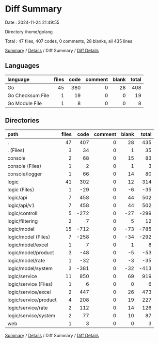 # Diff Summary

Date : 2024-11-24 21:49:55

Directory /home/golang

Total : 47 files,  407 codes, 0 comments, 28 blanks, all 435 lines

[Summary](results.md) / [Details](details.md) / Diff Summary / [Diff Details](diff-details.md)

## Languages
| language | files | code | comment | blank | total |
| :--- | ---: | ---: | ---: | ---: | ---: |
| Go | 45 | 380 | 0 | 28 | 408 |
| Go Checksum File | 1 | 19 | 0 | 0 | 19 |
| Go Module File | 1 | 8 | 0 | 0 | 8 |

## Directories
| path | files | code | comment | blank | total |
| :--- | ---: | ---: | ---: | ---: | ---: |
| . | 47 | 407 | 0 | 28 | 435 |
| . (Files) | 3 | 34 | 0 | 1 | 35 |
| console | 2 | 68 | 0 | 15 | 83 |
| console (Files) | 1 | 2 | 0 | 1 | 3 |
| console/logger | 1 | 66 | 0 | 14 | 80 |
| logic | 41 | 302 | 0 | 12 | 314 |
| logic (Files) | 1 | -29 | 0 | -6 | -35 |
| logic/api | 7 | 458 | 0 | 44 | 502 |
| logic/api/v1 | 7 | 458 | 0 | 44 | 502 |
| logic/controll | 5 | -272 | 0 | -27 | -299 |
| logic/filtering | 2 | 7 | 0 | 5 | 12 |
| logic/model | 15 | -712 | 0 | -73 | -785 |
| logic/model (Files) | 7 | -258 | 0 | -34 | -292 |
| logic/model/excel | 1 | 7 | 0 | 1 | 8 |
| logic/model/product | 3 | -48 | 0 | -5 | -53 |
| logic/model/rate | 1 | -32 | 0 | -3 | -35 |
| logic/model/system | 3 | -381 | 0 | -32 | -413 |
| logic/service | 11 | 850 | 0 | 69 | 919 |
| logic/service (Files) | 1 | 6 | 0 | 0 | 6 |
| logic/service/excel | 2 | 447 | 0 | 26 | 473 |
| logic/service/product | 4 | 208 | 0 | 19 | 227 |
| logic/service/rate | 2 | 112 | 0 | 14 | 126 |
| logic/service/system | 2 | 77 | 0 | 10 | 87 |
| web | 1 | 3 | 0 | 0 | 3 |

[Summary](results.md) / [Details](details.md) / Diff Summary / [Diff Details](diff-details.md)